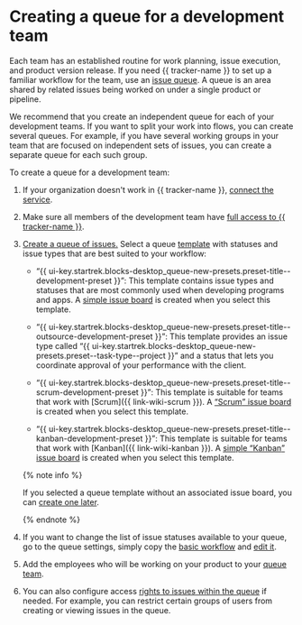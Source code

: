 # Creating a queue for a development team

Each team has an established routine for work planning, issue execution, and product version release. If you need {{ tracker-name }} to set up a familiar workflow for the team, use an [issue queue](queue-intro.md). A queue is an area shared by related issues being worked on under a single product or pipeline.

We recommend that you create an independent queue for each of your development teams. If you want to split your work into flows, you can create several queues. For example, if you have several working groups in your team that are focused on independent sets of issues, you can create a separate queue for each such group.

To create a queue for a development team:


1. If your organization doesn't work in {{ tracker-name }}, [connect the service](enable-tracker.md).

1. Make sure all members of the development team have [full access to {{ tracker-name }}](access.md).


1. [Create a queue of issues.](manager/create-queue.md) Select a queue [template](manager/workflows.md) with statuses and issue types that are best suited to your workflow:

   - <q>{{ ui-key.startrek.blocks-desktop_queue-new-presets.preset-title--development-preset }}</q>: This template contains issue types and statuses that are most commonly used when developing programs and apps. A [simple issue board](#board_types) is created when you select this template.

   - <q>{{ ui-key.startrek.blocks-desktop_queue-new-presets.preset-title--outsource-development-preset }}</q>: This template provides an issue type called <q>{{ ui-key.startrek.blocks-desktop_queue-new-presets.preset--task-type--project }}</q> and a status that lets you coordinate approval of your performance with the client.

   - <q>{{ ui-key.startrek.blocks-desktop_queue-new-presets.preset-title--scrum-development-preset }}</q>: This template is suitable for teams that work with [Scrum]({{ link-wiki-scrum }}). A [<q>Scrum</q> issue board](manager/agile.md#sec_boards.md) is created when you select this template.

   - <q>{{ ui-key.startrek.blocks-desktop_queue-new-presets.preset-title--kanban-development-preset }}</q>: This template is suitable for teams that work with [Kanban]({{ link-wiki-kanban }}). A [simple <q>Kanban</q> issue board](manager/agile.md#sec_boards.md) is created when you select this template.

   {% note info %}

   If you selected a queue template without an associated issue board, you can [create one later](manager/create-agile-board.md).

   {% endnote %}

1. If you want to change the list of issue statuses available to your queue, go to the queue settings, simply copy the [basic workflow](manager/add-workflow.md) and [edit it](manager/workflow-status-edit.md).

1. Add the employees who will be working on your product to your [queue team](manager/queue-team.md).

1. You can also configure access [rights to issues within the queue](manager/queue-access.md) if needed. For example, you can restrict certain groups of users from creating or viewing issues in the queue.
